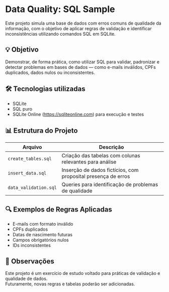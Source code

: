 # Data Quality: SQL Sample

Este projeto simula uma base de dados com erros comuns de qualidade da informação, com o objetivo de aplicar regras de validação e identificar inconsistências utilizando comandos SQL em SQLite.

## 💡 Objetivo

Demonstrar, de forma prática, como utilizar SQL para validar, padronizar e detectar problemas em bases de dados — como e-mails inválidos, CPFs duplicados, dados nulos ou inconsistentes.

## 🛠 Tecnologias utilizadas
- SQLite
- SQL puro
- SQLite Online (https://sqliteonline.com) para execução e testes

## 📊 Estrutura do Projeto

| Arquivo | Descrição |
|--------|-----------|
| `create_tables.sql` | Criação das tabelas com colunas relevantes para análise |
| `insert_data.sql` | Inserção de dados fictícios, com proposital presença de erros |
| `data_validation.sql` | Queries para identificação de problemas de qualidade |

## 🔍 Exemplos de Regras Aplicadas
- E-mails com formato inválido
- CPFs duplicados
- Datas de nascimento futuras
- Campos obrigatórios nulos
- IDs inconsistentes

## 📌 Observações
Este projeto é um exercício de estudo voltado para práticas de validação e qualidade de dados.  
Futuramente, novas regras e tabelas poderão ser adicionadas.
